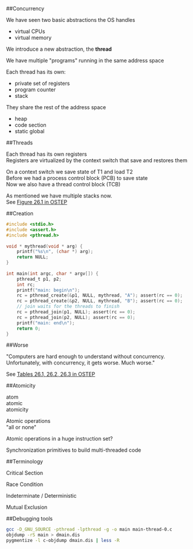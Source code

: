 ##Concurrency  
  
We have seen two basic abstractions the OS handles  
- virtual CPUs  
- virtual memory  
  
We introduce a new abstraction, the __thread__  
  
We have multiple "programs" running in the same address space  
  
Each thread has its own:  
- private set of registers  
- program counter  
- stack  
  
They share the rest of the address space  
- heap  
- code section  
- static global  
  
  
##Threads  
  
Each thread has its own registers  
Registers are virtualized by the context switch that save and restores them  
  
On a context switch we save state of T1 and load T2  
Before we had a process control block (PCB) to save state  
Now we also have a thread control block (TCB)  
  
As mentioned we have multiple stacks now.  
See [Figure 26.1 in OSTEP](http://pages.cs.wisc.edu/~remzi/OSTEP/threads-intro.pdf)
  
  
##Creation  
  
```c  
#include <stdio.h>  
#include <assert.h>  
#include <pthread.h>  
  
void * mythread(void * arg) {  
    printf("%s\n", (char *) arg);  
    return NULL;  
}  
  
int main(int argc, char * argv[]) {  
    pthread_t p1, p2;  
    int rc;  
    printf("main: begin\n");  
    rc = pthread_create(&p1, NULL, mythread, "A"); assert(rc == 0);  
    rc = pthread_create(&p2, NULL, mythread, "B"); assert(rc == 0);  
    // join waits for the threads to finish  
    rc = pthread_join(p1, NULL); assert(rc == 0);  
    rc = pthread_join(p2, NULL); assert(rc == 0);  
    printf("main: end\n");  
    return 0;  
}  
```  
  
  
##Worse  
  
"Computers are hard enough to understand without concurrency.   
Unfortunately, with concurrency, it gets worse. Much worse."  
  
See [Tables 26.1, 26.2, 26.3 in OSTEP](http://pages.cs.wisc.edu/~remzi/OSTEP/threads-intro.pdf])  
  
  
##Atomicity  
  
atom  
atomic  
atomicity  
  
Atomic operations  
"all or none"  
  
Atomic operations in a huge instruction set?  
  
Synchronization primitives to build multi-threaded code  
  
  
##Terminology  
  
Critical Section  
  
Race Condition  
  
Indeterminate / Deterministic  
  
Mutual Exclusion  
  
  
  
  
  
  
##Debugging tools  
  
```bash  
gcc -D_GNU_SOURCE -pthread -lpthread -g -o main main-thread-0.c  
objdump -rS main > dmain.dis  
pygmentize -l c-objdump dmain.dis | less -R  
```  
